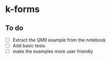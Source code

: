 # k-forms

## To do
- [ ] Extract the QM9 example from the notebook
- [ ] Add basic tests
- [ ] make the examples more user friendly
